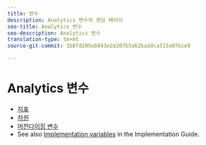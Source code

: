 ```yaml
---
title: 변수
description: Analytics 변수의 랜딩 페이지
seo-title: Analytics 변수
seo-description: Analytics 변수
translation-type: tm+mt
source-git-commit: 1b8fd205eb843e2e207b5a62ba3dca313a07bce9

---
```



# Analytics 변수

* [지표](/help/components/c-variables/c-metrics/metricslist.md)
* [차원](/help/components/c-variables/dimensionslist/dimension-compatibility.md)
* [머천다이징 변수](/help/components/c-variables/c-merch-variables/var-merchandising.md)
* See also [Implementation variables](/help/implement/js-implementation/c-variables/evars-events.md) in the Implementation Guide.
